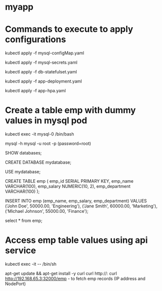 # myapp
# Commands to execute to apply configurations

kubectl apply -f mysql-configMap.yaml

kubectl apply -f mysql-secrets.yaml

kubectl apply -f db-statefulset.yaml

kubectl apply -f app-deployment.yaml

kubectl apply -f app-hpa.yaml


# Create a table emp with dummy values in mysql pod

kubectl exec -it mysql-0 /bin/bash

mysql -h mysql -u root -p  (password=root)

SHOW databases;

CREATE DATABASE mydatabase;

USE mydatabase;

CREATE TABLE emp (
    emp_id SERIAL PRIMARY KEY,
    emp_name VARCHAR(100),
    emp_salary NUMERIC(10, 2),
    emp_department VARCHAR(100)
);

INSERT INTO emp (emp_name, emp_salary, emp_department) VALUES
    ('John Doe', 50000.00, 'Engineering'),
    ('Jane Smith', 60000.00, 'Marketing'),
    ('Michael Johnson', 55000.00, 'Finance');

select * from emp;

# Access emp table values using api service

kubectl exec -it <pod-name for myapp> -- /bin/sh

apt-get update && apt-get install -y curl
curl http://<Node-IP>:<NodePort>
curl http://192.168.65.3:32000/emp  - to fetch emp records   (IP address and NodePort)